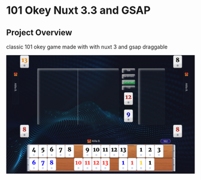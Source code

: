 # 101 Okey Nuxt 3.3 and GSAP


## Project Overview
classic 101 okey game made with with nuxt 3 and gsap draggable



![desktop](/public/demo/1.png)

